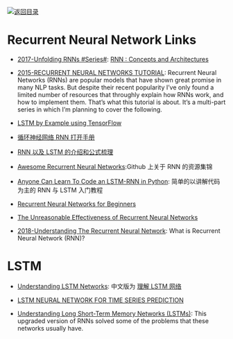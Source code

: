 [![返回目录](https://user-images.githubusercontent.com/5803001/38079637-ff0abcf0-3371-11e8-9b76-ad651620afc7.jpg)](https://github.com/wxyyxc1992/Awesome-Links)

# Recurrent Neural Network Links

* [2017-Unfolding RNNs #Series#](http://suriyadeepan.github.io/2017-01-07-unfolding-rnn/): [RNN : Concepts and Architectures](http://suriyadeepan.github.io/2017-01-07-unfolding-rnn/)

* [2015-RECURRENT NEURAL NETWORKS TUTORIAL](https://parg.co/bsS): Recurrent Neural Networks (RNNs) are popular models that have shown great promise in many NLP tasks. But despite their recent popularity I’ve only found a limited number of resources that throughly explain how RNNs work, and how to implement them. That’s what this tutorial is about. It’s a multi-part series in which I’m planning to cover the following.

* [LSTM by Example using  TensorFlow](https://parg.co/bsJ)

* [循环神经网络 RNN 打开手册](https://zhuanlan.zhihu.com/p/22930328)

* [RNN 以及 LSTM 的介绍和公式梳理 ](http://blog.csdn.net/Dark_Scope/article/details/47056361)

* [Awesome Recurrent Neural Networks](https://github.com/kjw0612/awesome-rnn):Github 上关于 RNN 的资源集锦

* [Anyone Can Learn To Code an LSTM-RNN in Python](https://iamtrask.github.io/2015/11/15/anyone-can-code-lstm/): 简单的以讲解代码为主的 RNN 与 LSTM 入门教程

* [Recurrent Neural Networks for Beginners](https://medium.com/@camrongodbout/recurrent-neural-networks-for-beginners-7aca4e933b82#.2fl2af7wa)

- [The Unreasonable Effectiveness of Recurrent Neural Networks](http://karpathy.github.io/2015/05/21/rnn-effectiveness/)

- [2018-Understanding The Recurrent Neural Network](https://medium.com/mindorks/understanding-the-recurrent-neural-network-44d593f112a2?source=userActivityShare-fe48c4221a4c-1524115570): What is Recurrent Neural Network (RNN)?

# LSTM

* [Understanding LSTM Networks](http://colah.github.io/posts/2015-08-Understanding-LSTMs/): 中文版为 [理解 LSTM 网络](http://www.tuicool.com/articles/FjUjaeu)

* [LSTM NEURAL NETWORK FOR TIME SERIES PREDICTION](http://www.jakob-aungiers.com/articles/a/LSTM-Neural-Network-for-Time-Series-Prediction)

* [Understanding Long Short-Term Memory Networks (LSTMs)](https://parg.co/Uxp): This upgraded version of RNNs solved some of the problems that these networks usually have.
